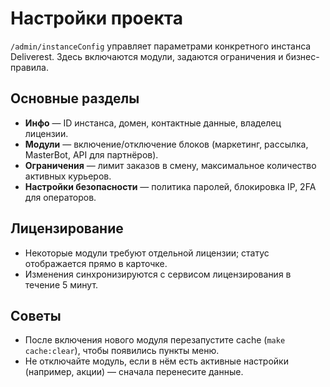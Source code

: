 # Настройки проекта

`/admin/instanceConfig` управляет параметрами конкретного инстанса Deliverest. Здесь включаются модули, задаются ограничения и бизнес-правила.

## Основные разделы

- **Инфо** — ID инстанса, домен, контактные данные, владелец лицензии.
- **Модули** — включение/отключение блоков (маркетинг, рассылка, MasterBot, API для партнёров).
- **Ограничения** — лимит заказов в смену, максимальное количество активных курьеров.
- **Настройки безопасности** — политика паролей, блокировка IP, 2FA для операторов.

## Лицензирование

- Некоторые модули требуют отдельной лицензии; статус отображается прямо в карточке.
- Изменения синхронизируются с сервисом лицензирования в течение 5 минут.

## Советы

- После включения нового модуля перезапустите cache (`make cache:clear`), чтобы появились пункты меню.
- Не отключайте модуль, если в нём есть активные настройки (например, акции) — сначала перенесите данные.
